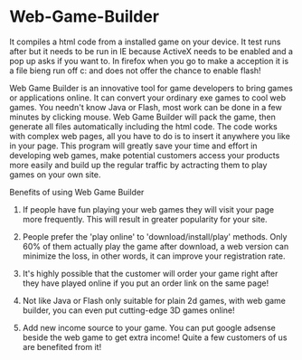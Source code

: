 # Web-Game-Builder
It compiles a html code from a installed game on your device. It test runs after but it needs to be run in IE because ActiveX needs to be enabled and a pop up asks if you want to. In firefox when you go to make a acception it is a file bieng run off c: and does not offer the chance to enable flash!

Web Game Builder is an innovative tool for game developers to bring games or applications online. It can convert your ordinary exe games to cool web games. You needn't know Java or Flash, most work can be done in a few minutes by clicking mouse. Web Game Builder will pack the game, then generate all files automatically including the html code. The code works with complex web pages, all you have to do is to insert it anywhere you like in your page. This program will greatly save your time and effort in developing web games, make potential customers access your products more easily and build up the regular traffic by actracting them to play games on your own site. 


Benefits of using Web Game Builder

1. If people have fun playing your web games they will visit your page more frequently. This will result in greater popularity for your site. 
2. People prefer the 'play online' to 'download/install/play' methods. Only 60% of them actually play the game after download, a web version can minimize the loss, in other words, it can improve your registration rate.

3. It's highly possible that the customer will order your game right after they have played online if you put an order link on the same page!

4. Not like Java or Flash only suitable for plain 2d games, with web game builder, you can even put cutting-edge 3D games online! 

5. Add new income source to your game. You can put google adsense beside the web game to get extra income! Quite a few customers of us are benefited from it!
